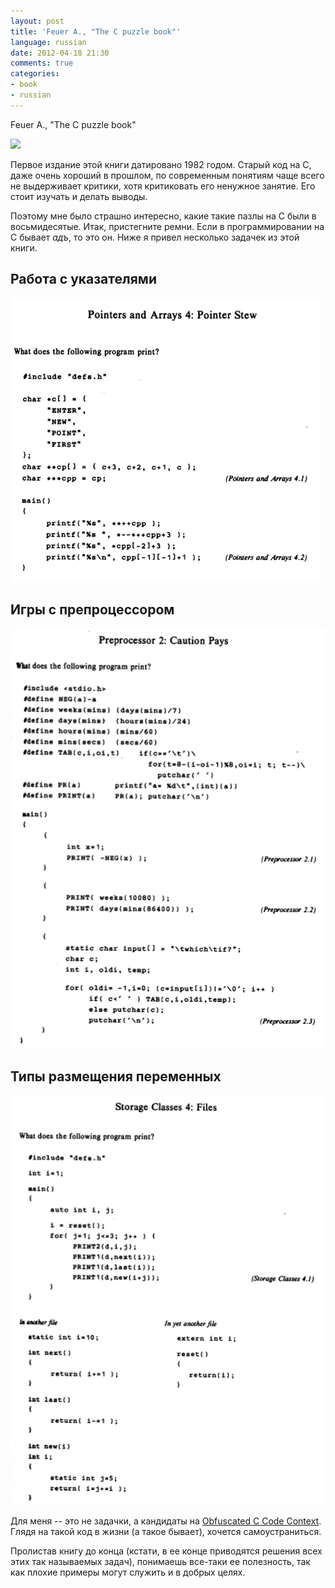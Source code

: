 ```yaml
---
layout: post
title: 'Feuer A., "The C puzzle book"'
language: russian
date: 2012-04-18 21:30
comments: true
categories: 
- book
- russian
---
```

Feuer A., "The C puzzle book"

<a href="http://www.amazon.co.uk/gp/product/0201604612/ref=as_li_tf_il?ie=UTF8&tag=prodiy-21&linkCode=as2&camp=1634&creative=6738&creativeASIN=0201604612"><img border="0" src="http://ws.assoc-amazon.co.uk/widgets/q?_encoding=UTF8&Format=_SL160_&ASIN=0201604612&MarketPlace=GB&ID=AsinImage&WS=1&tag=prodiy-21&ServiceVersion=20070822" ></a><img src="http://www.assoc-amazon.co.uk/e/ir?t=prodiy-21&l=as2&o=2&a=0201604612" width="1" height="1" border="0" alt="" style="border:none !important; margin:0px !important;" />

Первое издание этой книги датировано 1982 годом. Старый код на С, даже очень хороший в прошлом, по современным понятиям чаще всего не выдерживает критики, хотя критиковать его ненужное занятие. Его стоит изучать и делать выводы.

Поэтому мне было страшно интересно, какие такие пазлы на С были в восьмидесятые. Итак, пристегните ремни. Если в программировании на С бывает *адъ*, то это он. Ниже я привел несколько задачек из этой книги.

## Работа с указателями

![](/images/blog/c-puzzle-book/pointers-and-arrays-pointer-stew.png)

## Игры с препроцессором

![](/images/blog/c-puzzle-book/preprocessor-caution-pays.png)

## Типы размещения переменных

![](/images/blog/c-puzzle-book/storage-classes-files.png)

Для меня -- это не задачки, а кандидаты на [Obfuscated C Code Context][]. Глядя на такой код в жизни (а такое бывает), хочется самоустраниться.

[Obfuscated C Code Context]: http://www.ioccc.org

Пролистав книгу до конца (кстати, в ее конце приводятся решения всех этих так называемых задач), понимаешь все-таки ее полезность, так как плохие примеры могут служить и в добрых целях.

